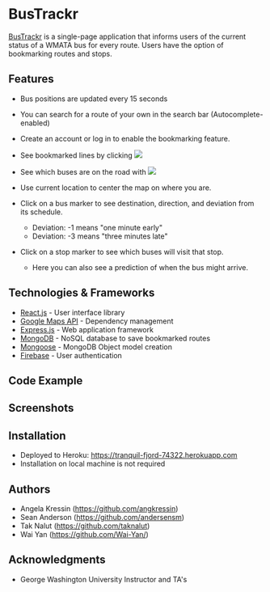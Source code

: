 # BusTrackr

[BusTrackr](https://tranquil-fjord-74322.herokuapp.com) is a single-page application that informs users of the current status of a WMATA bus for every route. Users have the option of bookmarking routes and stops.

## Features

* Bus positions are updated every 15 seconds
* You can search for a route of your own in the search bar (Autocomplete-enabled)
* Create an account or log in to enable the bookmarking feature.
* See bookmarked lines by clicking <img src="https://user-images.githubusercontent.com/24596592/39953411-791f7c50-5579-11e8-8567-c04eb48b48ed.png"></img>
* See which buses are on the road with <img src="https://user-images.githubusercontent.com/24596592/39953416-85f339a8-5579-11e8-971d-367c0a59893c.png"></img>
* Use current location to center the map on where you are.
* Click on a bus marker to see destination, direction, and deviation from its schedule.
    - Deviation: -1 means "one minute early"
    - Deviation: -3 means "three minutes late"

* Click on a stop marker to see which buses will visit that stop.
    - Here you can also see a prediction of when the bus might arrive.

## Technologies & Frameworks

* [React.js](https://reactjs.org/) - User interface library
* [Google Maps API](https://maven.apache.org/) - Dependency management
* [Express.js](https://expressjs.com/) - Web application framework
* [MongoDB](https://www.mongodb.com/) - NoSQL database to save bookmarked routes
* [Mongoose](http://mongoosejs.com/) - MongoDB Object model creation
* [Firebase](https://firebase.google.com/) - User authentication

## **Code Example**


## Screenshots

## Installation
* Deployed to Heroku: https://tranquil-fjord-74322.herokuapp.com
* Installation on local machine is not required

## Authors

* Angela Kressin (https://github.com/angkressin)
* Sean Anderson (https://github.com/andersensm)
* Tak Nalut (https://github.com/taknalut)
* Wai Yan (https://github.com/Wai-Yan/)

## Acknowledgments

* George Washington University Instructor and TA's
